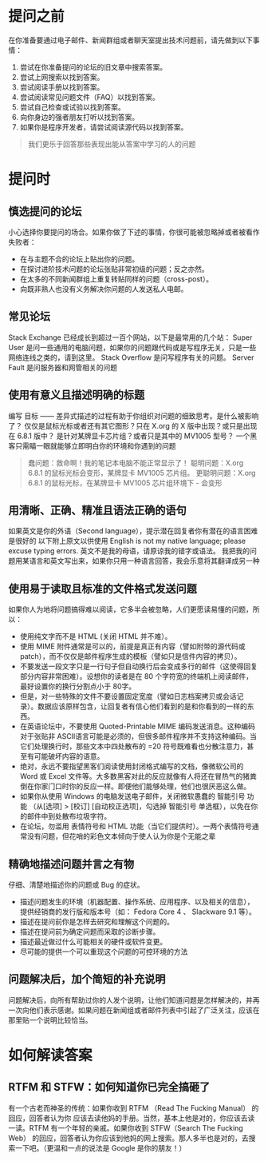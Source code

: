 # 提问之前
在你准备要通过电⼦邮件、新闻群组或者聊天室提出技术问题前，请先做到以下事情：
1. 尝试在你准备提问的论坛的旧⽂章中搜索答案。
2. 尝试上⽹搜索以找到答案。
3. 尝试阅读⼿册以找到答案。
4. 尝试阅读常⻅问题⽂件（FAQ）以找到答案。
5. 尝试⾃⼰检查或试验以找到答案。
6. 向你身边的强者朋友打听以找到答案。
7. 如果你是程序开发者，请尝试阅读源代码以找到答案。

> 我们更乐于回答那些表现出能从答案中学习的⼈的问题

# 提问时
## 慎选提问的论坛
⼩⼼选择你要提问的场合。如果你做了下述的事情，你很可能被忽略掉或者被看作失败者：
* 在与主题不合的论坛上贴出你的问题。
* 在探讨进阶技术问题的论坛张贴⾮常初级的问题；反之亦然。
* 在太多的不同新闻群组上重复转贴同样的问题（cross-post）。
* 向既⾮熟⼈也没有义务解决你问题的⼈发送私⼈电邮。
## 常见论坛
Stack Exchange 已经成⻓到超过⼀百个⽹站，以下是最常⽤的⼏个站：
Super User 是问⼀些通⽤的电脑问题，如果你的问题跟代码或是写程序⽆关，只是⼀些⽹络连线之类的，请到这⾥。
Stack Overflow 是问写程序有关的问题。
Server Fault 是问服务器和⽹管相关的问题
## 使⽤有意义且描述明确的标题
编写 ⽬标 —— 差异式描述的过程有助于你组织对问题的细致思考。是什么被影响了？ 仅仅是⿏标光标或者还有其它图形？只在 X.org 的 X 版中出现？或只是出现在 6.8.1 版中？ 是针对某牌显卡芯⽚组？或者只是其中的 MV1005 型号？ ⼀个⿊客只需瞄⼀眼就能够⽴即明⽩你的环境和你遇到的问题
> 蠢问题：救命啊！我的笔记本电脑不能正常显示了！
> 聪明问题：X.org 6.8.1 的⿏标光标会变形，某牌显卡 MV1005 芯⽚组。
> 更聪明问题：X.org 6.8.1 的⿏标光标，在某牌显卡 MV1005 芯⽚组环境下 - 会变形
## ⽤清晰、正确、精准且语法正确的语句
如果英⽂是你的外语（Second language），提示潜在回复者你有潜在的语⾔困难是很好的
以下附上原⽂以供使⽤
English is not my native language; please excuse typing errors.
英⽂不是我的⺟语，请原谅我的错字或语法。
我把我的问题⽤某语⾔和英⽂写出来，如果你只⽤⼀种语⾔回答，我会乐意将其翻译成另⼀种
## 使⽤易于读取且标准的⽂件格式发送问题
如果你⼈为地将问题搞得难以阅读，它多半会被忽略，⼈们更愿读易懂的问题，所以：
* 使⽤纯⽂字⽽不是 HTML (关闭 HTML 并不难）。
* 使⽤ MIME 附件通常是可以的，前提是真正有内容（譬如附带的源代码或 patch），⽽不仅仅是邮件程序⽣成的模板（譬如只是信件内容的拷⻉）。
* 不要发送⼀段⽂字只是⼀⾏句⼦但⾃动换⾏后会变成多⾏的邮件（这使得回复部分内容⾮常困难）。设想你的读者是在 80 个字符宽的终端机上阅读邮件，最好设置你的换⾏分割点⼩于 80字。
* 但是，对⼀些特殊的⽂件不要设置固定宽度（譬如⽇志档案拷⻉或会话记录）。数据应该原样包含，让回复者有信⼼他们看到的是和你看到的⼀样的东⻄。
* 在英语论坛中，不要使⽤ Quoted-Printable MIME 编码发送消息。这种编码对于张贴⾮ ASCII语⾔可能是必须的，但很多邮件程序并不⽀持这种编码。当它们处理换⾏时，那些⽂本中四处散布的 =20 符号既难看也分散注意⼒，甚⾄有可能破坏内容的语意。
* 绝对，永远不要指望⿊客们阅读使⽤封闭格式编写的⽂档，像微软公司的 Word 或 Excel ⽂件等。⼤多数⿊客对此的反应就像有⼈将还在冒热⽓的猪粪倒在你家⻔⼝时你的反应⼀样。即便他们能够处理，他们也很厌恶这么做。
* 如果你从使⽤ Windows 的电脑发送电⼦邮件，关闭微软愚蠢的 智能引号 功能 （从[选项] > [校订] [⾃动校正选项]，勾选掉 智能引号 单选框），以免在你的邮件中到处散布垃圾字符。
* 在论坛，勿滥⽤ 表情符号和 HTML 功能（当它们提供时）。⼀两个表情符号通常没有问题，但花哨的彩⾊⽂本倾向于使⼈认为你是个⽆能之辈
## 精确地描述问题并⾔之有物
仔细、清楚地描述你的问题或 Bug 的症状。
* 描述问题发⽣的环境（机器配置、操作系统、应⽤程序、以及相关的信息），提供经销商的发⾏版和版本号（如： Fedora Core 4 、 Slackware 9.1 等）。
* 描述在提问前你是怎样去研究和理解这个问题的。
* 描述在提问前为确定问题⽽采取的诊断步骤。
* 描述最近做过什么可能相关的硬件或软件变更。
* 尽可能的提供⼀个可以重现这个问题的可控环境的⽅法
## 问题解决后，加个简短的补充说明
问题解决后，向所有帮助过你的⼈发个说明，让他们知道问题是怎样解决的，并再⼀次向他们表示感谢。如果问题在新闻组或者邮件列表中引起了⼴泛关注，应该在那⾥贴⼀个说明⽐较恰当。
# 如何解读答案
## RTFM 和 STFW：如何知道你已完全搞砸了
有⼀个古⽼⽽神圣的传统：如果你收到 RTFM （Read The Fucking Manual） 的回应，回答者认为你
应该去读他妈的⼿册。当然，基本上他是对的，你应该去读⼀读。RTFM 有⼀个年轻的亲戚。如果你收到 STFW（Search The Fucking Web） 的回应，回答者认为你应该到他妈的⽹上搜索。那⼈多半也是对的，去搜索⼀下吧。（更温和⼀点的说法是 Google 是你的朋友！）
